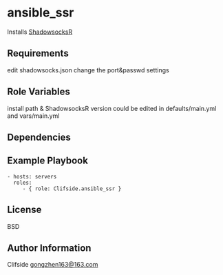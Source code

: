 
ansible_ssr
=========

Installs [ShadowsocksR](https://github.com/shadowsocksr-backup/shadowsocksr.git)

Requirements
------------

edit shadowsocks.json change the port&passwd settings

Role Variables
--------------

install path & ShadowsocksR version could be edited in defaults/main.yml and vars/main.yml

Dependencies
------------


Example Playbook
----------------

    - hosts: servers
      roles:
         - { role: Clifside.ansible_ssr }

License
-------

BSD

Author Information
------------------

Clifside gongzhen163@163.com


